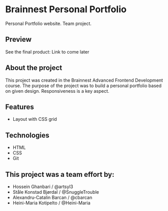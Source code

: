 # Brainnest Personal Portfolio

Personal Portfolio website. Team project.

## Preview

See the final product: Link to come later

## About the project

This project was created in the Brainnest Advanced Frontend Development course. The purpose of the project was to build a personal portfolio based on given design. Responsiveness is a key aspect.

## Features

- Layout with CSS grid

## Technologies
- HTML
- CSS
- Git

## This project was a team effort by:

- Hossein Ghanbari / @artsyl3
- Ståle Konstad Bjørdal / @SnuggleTrouble
- Alexandru-Catalin Barcan / @cbarcan
- Heini-Maria Kotipelto / @Heini-Maria